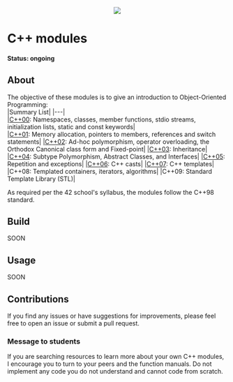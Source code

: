 <p align="center">
	<img src="https://img.shields.io/github/last-commit/marianaobmorais/cpp?color=%2312bab9&style=flat-square"/>
</p>

# C++ modules

#### Status: ongoing

## About

The objective of these modules is to give an introduction to Object-Oriented Programming:  
|Summary List|
|---|  
|[C++00](https://github.com/marianaobmorais/cpp/tree/main/cpp00): Namespaces, classes, member functions, stdio streams, initialization lists, static and const keywords|  
|[C++01](https://github.com/marianaobmorais/cpp/tree/main/cpp01): Memory allocation, pointers to members, references and switch statements|
|[C++02](https://github.com/marianaobmorais/cpp/tree/main/cpp02): Ad-hoc polymorphism, operator overloading, the Orthodox Canonical class form and Fixed-point|
|[C++03](https://github.com/marianaobmorais/cpp/tree/main/cpp03): Inheritance|
|[C++04](https://github.com/marianaobmorais/cpp/tree/main/cpp04): Subtype Polymorphism, Abstract Classes, and Interfaces|
|[C++05](https://github.com/marianaobmorais/cpp/tree/main/cpp05): Repetition and exceptions|
|[C++06](https://github.com/marianaobmorais/cpp/tree/main/cpp06): C++ casts|
|[C++07](https://github.com/marianaobmorais/cpp/tree/main/cpp07): C++ templates|  
|C++08: Templated containers, iterators, algorithms|
|C++09: Standard Template Library (STL)|

As required per the 42 school's syllabus, the modules follow the C++98 standard.

## Build

SOON

## Usage

SOON

## Contributions

If you find any issues or have suggestions for improvements, please feel free to open an issue or submit a pull request.

### Message to students

If you are searching resources to learn more about your own C++ modules, I encourage you to turn to your peers and the function manuals. Do not implement any code you do not understand and cannot code from scratch.
